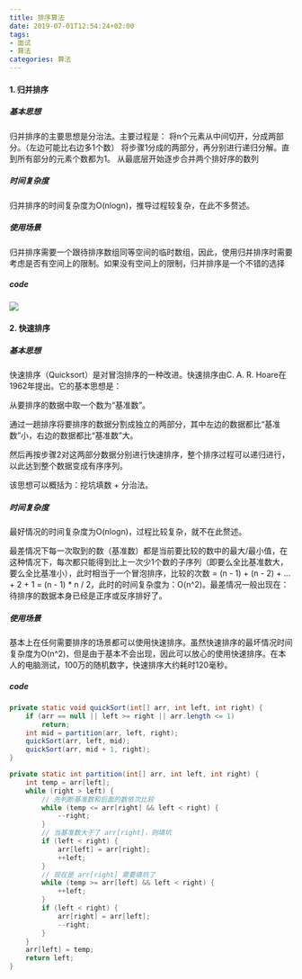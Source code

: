```yaml
---
title: 排序算法
date: 2019-07-01T12:54:24+02:00
tags: 
- 面试
- 算法
categories: 算法
---
```


#### 1. 归并排序

##### 基本思想  
归并排序的主要思想是分治法。主要过程是：
将n个元素从中间切开，分成两部分。（左边可能比右边多1个数）
将步骤1分成的两部分，再分别进行递归分解。直到所有部分的元素个数都为1。
从最底层开始逐步合并两个排好序的数列

##### 时间复杂度  
归并排序的时间复杂度为O(nlogn)，推导过程较复杂，在此不多赘述。

##### 使用场景  
归并排序需要一个跟待排序数组同等空间的临时数组，因此，使用归并排序时需要考虑是否有空间上的限制。如果没有空间上的限制，归并排序是一个不错的选择

##### code
![](https://ipic-1252327316.cos.ap-beijing.myqcloud.com/image/merge.jpeg)

#### 2. 快速排序

##### 基本思想

快速排序（Quicksort）是对冒泡排序的一种改进。快速排序由C. A. R. Hoare在1962年提出。它的基本思想是：

从要排序的数据中取一个数为“基准数”。

通过一趟排序将要排序的数据分割成独立的两部分，其中左边的数据都比“基准数”小，右边的数据都比“基准数”大。

然后再按步骤2对这两部分数据分别进行快速排序，整个排序过程可以递归进行，以此达到整个数据变成有序序列。

该思想可以概括为：挖坑填数 + 分治法。

##### 时间复杂度

最好情况的时间复杂度为O(nlogn)，过程比较复杂，就不在此赘述。

最差情况下每一次取到的数（基准数）都是当前要比较的数中的最大/最小值，在这种情况下，每次都只能得到比上一次少1个数的子序列（即要么全比基准数大，要么全比基准小），此时相当于一个冒泡排序，比较的次数 = (n - 1) + (n - 2) + ... + 2 + 1 = (n - 1) * n / 2，此时的时间复杂度为：O(n^2)。最差情况一般出现在：待排序的数据本身已经是正序或反序排好了。

##### 使用场景

基本上在任何需要排序的场景都可以使用快速排序。虽然快速排序的最坏情况时间复杂度为O(n^2)，但是由于基本不会出现，因此可以放心的使用快速排序。在本人的电脑测试，100万的随机数字，快速排序大约耗时120毫秒。

##### code

```java
private static void quickSort(int[] arr, int left, int right) {
    if (arr == null || left >= right || arr.length <= 1)
        return;
    int mid = partition(arr, left, right);
    quickSort(arr, left, mid);
    quickSort(arr, mid + 1, right);
}

private static int partition(int[] arr, int left, int right) {
    int temp = arr[left];
    while (right > left) {
        // 先判断基准数和后面的数依次比较
        while (temp <= arr[right] && left < right) {
            --right;
        }
        // 当基准数大于了 arr[right]，则填坑
        if (left < right) {
            arr[left] = arr[right];
            ++left;
        }
        // 现在是 arr[right] 需要填坑了
        while (temp >= arr[left] && left < right) {
            ++left;
        }
        if (left < right) {
            arr[right] = arr[left];
            --right;
        }
    }
    arr[left] = temp;
    return left;
}
```